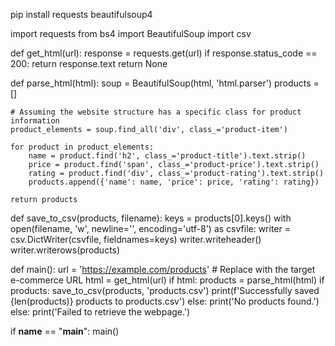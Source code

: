 pip install requests beautifulsoup4


import requests
from bs4 import BeautifulSoup
import csv

def get_html(url):
    response = requests.get(url)
    if response.status_code == 200:
        return response.text
    return None

def parse_html(html):
    soup = BeautifulSoup(html, 'html.parser')
    products = []
    
    # Assuming the website structure has a specific class for product information
    product_elements = soup.find_all('div', class_='product-item')

    for product in product_elements:
        name = product.find('h2', class_='product-title').text.strip()
        price = product.find('span', class_='product-price').text.strip()
        rating = product.find('div', class_='product-rating').text.strip()
        products.append({'name': name, 'price': price, 'rating': rating})

    return products

def save_to_csv(products, filename):
    keys = products[0].keys()
    with open(filename, 'w', newline='', encoding='utf-8') as csvfile:
        writer = csv.DictWriter(csvfile, fieldnames=keys)
        writer.writeheader()
        writer.writerows(products)

def main():
    url = 'https://example.com/products'  # Replace with the target e-commerce URL
    html = get_html(url)
    if html:
        products = parse_html(html)
        if products:
            save_to_csv(products, 'products.csv')
            print(f'Successfully saved {len(products)} products to products.csv')
        else:
            print('No products found.')
    else:
        print('Failed to retrieve the webpage.')

if __name__ == "__main__":
    main()
